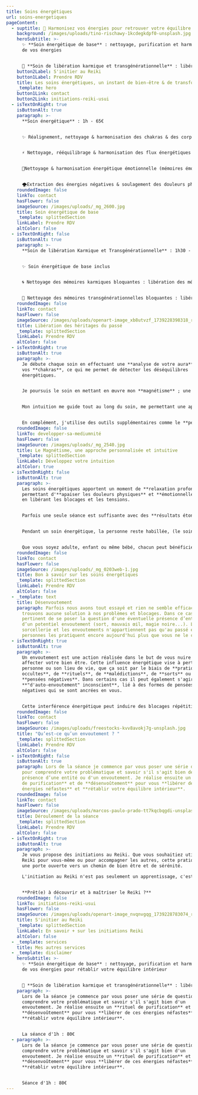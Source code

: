 ```yaml
---
title: Soins énergétiques
url: soins-energetiques
pageContent:
  - suptitle: 🌟 Harmonisez vos énergies pour retrouver votre équilibre  🌟
    background: /images/uploads/tino-rischawy-1kcdegkdpf0-unsplash.jpg
    heroSubtitle: >-
      ✨ **Soin énergétique de base** : nettoyage, purification et harmonisation
      de vos énergies 


      💫 **Soin de libération karmique et transgénérationnelle** : libérez votre âme des mémoires du passé
    button2Label: S'initier au Reiki
    button1Label: Prendre RDV
    title: Les soins énergétiques, un instant de bien-être & de transformation
    _template: hero
    button1Link: contact
    button2Link: initiations-reiki-usui
  - isTextOnRight: true
    isButtonAlt: true
    paragraph: >-
      **Soin énergétique** : 1h - 65€ 


      ✨ Réalignement, nettoyage & harmonisation des chakras & des corps subtils


      ⚡ Nettoyage, rééquilibrage & harmonisation des flux énergétiques (des méridiens et points d’acupuncture, des systèmes nerveux, endocrinien et lymphatique)


      💖Nettoyage & harmonisation énergétique émotionnelle (mémoires émotionnelles bloquantes, levée des croyances limitantes, aide à l’apaisement des phobies et des addictions)


      🌪️Extraction des énergies négatives & soulagement des douleurs physiques et émotionnelles
    roundedImage: false
    linkTo: contact
    hasFlower: false
    imageSource: /images/uploads/_mg_2600.jpg
    title: Soin énergétique de base
    _template: splittedSection
    linkLabel: Prendre RDV
    altColor: false
  - isTextOnRight: false
    isButtonAlt: true
    paragraph: >-
      **Soin de libération Karmique et Transgénérationnelle** : 1h30 - 90€ 


      ✨ Soin énergétique de base inclus


      🌀 Nettoyage des mémoires karmiques bloquantes : libération des mémoires issues de vos vies antérieures qui influencent votre vie actuelle, permettant à votre âme d'évoluer sans entrave


      🌳 Nettoyage des mémoires transgénérationnelles bloquantes : libération des mémoires ancestrales afin de rétablir l'équilibre et l'harmonie au sein de votre lignée familiale
    roundedImage: false
    linkTo: contact
    hasFlower: false
    imageSource: /images/uploads/openart-image_xb8utvzf_1739228398318_raw.jpg
    title: Libération des héritages du passé
    _template: splittedSection
    linkLabel: Prendre RDV
    altColor: false
  - isTextOnRight: true
    isButtonAlt: true
    paragraph: >-
      Je débute chaque soin en effectuant une **analyse de votre aura** et de
      vos **chakras**, ce qui me permet de détecter les déséquilibres
      énergétiques.


      Je poursuis le soin en mettant en œuvre mon **magnétisme** ; une énergie naturelle présente en chacun de nous et tout ce qui nous entoure (animaux, plantes, la terre...). C'est à travers l'apposition de mes mains à différents endroits de votre corps que se fait le transfert d'énergie, favorisant ainsi le renforcement de vos propres capacités d'auto-guérison. 


      Mon intuition me guide tout au long du soin, me permettant une approche personnalisée à vos besoins. 


      En complément, j'utilise des outils supplémentaires comme le **pendule**, les **diapasons** ou les **baguettes coudées.**
    roundedImage: false
    linkTo: developper-sa-mediumnité
    hasFlower: false
    imageSource: /images/uploads/_mg_2540.jpg
    title: Le Magnétisme, une approche personnalisée et intuitive
    _template: splittedSection
    linkLabel: Développez votre intuition
    altColor: true
  - isTextOnRight: false
    isButtonAlt: true
    paragraph: >-
      Les soins énergétiques apportent un moment de **relaxation profonde,**
      permettant d'**apaiser les douleurs physiques** et **émotionnelles** tout
      en libérant les blocages et les tensions. 


      Parfois une seule séance est suffisante avec des **résultats étonnants**, cependant, d’autres fois il faut compter plusieurs séances pour réaliser un soin en profondeur et pouvoir ressentir les bienfaits. 


      Pendant un soin énergétique, la personne reste habillée, (le soin énergétique ne nécessite pas un contact direct avec la peau, contrairement au massage). 


      Que vous soyez adulte, enfant ou même bébé, chacun peut bénéficier de soins énergétiques pour rétablir son équilibre et améliorer son bien-être.
    roundedImage: false
    linkTo: contact
    hasFlower: false
    imageSource: /images/uploads/_mg_0203web-1.jpg
    title: Bon à savoir sur les soins énergétiques
    _template: splittedSection
    linkLabel: Prendre RDV
    altColor: false
  - _template: text
    title: Désenvoutement
    paragraph: Parfois nous avons tout essayé et rien ne semble efficace. Nous ne
      trouvons aucune solution à nos problèmes et blocages. Dans ce cas, il est
      pertinent de se poser la question d'une éventuelle présence d’entité ou
      d’un potentiel envoutement (sort, mauvais œil, magie noire...). La
      sorcellerie et les envoutements n'appartiennent pas qu'au passé et des
      personnes les pratiquent encore aujourd'hui plus que vous ne le croyez.
  - isTextOnRight: true
    isButtonAlt: true
    paragraph: >-
      Un envoutement est une action réalisée dans le but de vous nuire et
      affecter votre bien être. Cette influence énergétique vise à perturber la
      personne ou son lieu de vie, que ça soit par le biais de **pratiques
      occultes**, de **rituels**, de **malédictions**, de **sorts** ou de
      **pensées négatives**. Dans certains cas il peut également s'agir
      **"d'auto-envoutement" inconscient**, lié à des formes de pensées
      négatives qui se sont ancrées en vous.


      Cette interférence énergétique peut induire des blocages répétitifs, un sentiment de malchance, des problèmes relationnels et financiers, des perturbations émotionnelles, une fatigue intense ainsi que des problèmes de santé inexpliqués… En effet, un envoutement peut avoir un **impact profond sur plusieurs aspects de votre vie** (voire tous) que ça soit relationnel, amoureux, professionnel, matériel, physique, psychologique...
    roundedImage: false
    linkTo: contact
    hasFlower: false
    imageSource: /images/uploads/freestocks-kvv8avokj7g-unsplash.jpg
    title: "Qu’est-ce qu’un envoutement ? "
    _template: splittedSection
    linkLabel: Prendre RDV
    altColor: false
  - isTextOnRight: false
    isButtonAlt: true
    paragraph: Lors de la séance je commence par vous poser une série de questions
      pour comprendre votre problématique et savoir s'il s'agit bien de la
      présence d’une entité ou d'un envoutement. Je réalise ensuite un **rituel
      de purification** et de **désenvoûtement** pour vous **libérer de ces
      énergies néfastes** et **rétablir votre équilibre intérieur**.
    roundedImage: false
    linkTo: contact
    hasFlower: false
    imageSource: /images/uploads/marcos-paulo-prado-tt7kqcbqgdi-unsplash-1-.jpg
    title: Déroulement de la séance
    _template: splittedSection
    linkLabel: Prendre RDV
    altColor: false
  - isTextOnRight: true
    isButtonAlt: true
    paragraph: >-
      Je vous propose des initiations au Reiki. Que vous souhaitiez utiliser le
      Reiki pour vous-même ou pour accompagner les autres, cette pratique est
      une porte ouverte vers un chemin de bien être et de sérénité. 

      L'initiation au Reiki n'est pas seulement un apprentissage, c'est une véritable transformation intérieure. 


      **Prêt(e) à découvrir et à maîtriser le Reiki ?**
    roundedImage: false
    linkTo: initiations-reiki-usui
    hasFlower: false
    imageSource: /images/uploads/openart-image_nvqnvgqg_1739228783074_raw.jpg
    title: S'initier au Reiki
    _template: splittedSection
    linkLabel: En savoir + sur les initiations Reiki
    altColor: false
  - _template: services
    title: Mes autres services
  - _template: disclaimer
    heroSubtitle: >-
      ✨ **Soin énergétique de base** : nettoyage, purification et harmonisation
      de vos énergies pour rétablir votre équilibre intérieur


      💫 **Soin de libération karmique et transgénérationnelle** : libérez votre âme des mémoires du passé pour lui permettre d'évoluer sans entrave
    paragraph: >-
      Lors de la séance je commence par vous poser une série de questions pour
      comprendre votre problématique et savoir s'il s'agit bien d'un
      envoutement. Je réalise ensuite un **rituel de purification** et de
      **désenvoûtement** pour vous **libérer de ces énergies néfastes** et
      **rétablir votre équilibre intérieur**.


      La séance d'1h : 80€
  - paragraph: >-
      Lors de la séance je commence par vous poser une série de questions pour
      comprendre votre problématique et savoir s'il s'agit bien d'un
      envoutement. Je réalise ensuite un **rituel de purification** et de
      **désenvoûtement** pour vous **libérer de ces énergies néfastes** et
      **rétablir votre équilibre intérieur**.


      Séance d'1h : 80€
---
```

